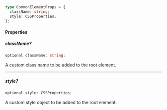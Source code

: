```ts
type CommonElementProps = {
  className: string;
  style: CSSProperties;
};
```

#### Properties

##### className?

```ts
optional className: string;
```

A custom class name to be added to the root element.

***

##### style?

```ts
optional style: CSSProperties;
```

A custom style object to be added to the root element.
